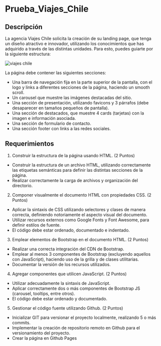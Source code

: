 # Prueba_Viajes_Chile

## Descripción
La agencia Viajes Chile solicita la creación de su landing page, que tenga un diseño atractivo
e innovador, utilizando los conocimientos que has adquirido a través de las distintas
unidades. Para esto, puedes guiarte por la siguiente estructura:


![viajes chile](https://user-images.githubusercontent.com/36016296/162639684-b0348e9d-4feb-438a-9e24-6bb7913b2de0.png)



La página debe contener las siguientes secciones:
- Una barra de navegación fija en la parte superior de la pantalla, con el logo y links a
diferentes secciones de la página, haciendo un smooth scroll.
- Un carousel que muestre las imágenes destacadas del sitio.
- Una sección de presentación, utilizando favicons y 3 párrafos (debe desaparecer en
tamaños pequeños de pantalla).
- Una sección de destacados, que muestre 4 cards (tarjetas) con la imagen e
información asociada.
- Una sección de formulario de contacto.
- Una sección footer con links a las redes sociales.



## Requerimientos
1. Construir la estructura de la página usando HTML.
(2 Puntos)
- Construir la estructura de un archivo HTML, utilizando correctamente las
etiquetas semánticas para definir las distintas secciones de la página.
- Realizar correctamente la carga de archivos y organización del directorio.
2. Componer visualmente el documento HTML con propiedades CSS.
(2 Puntos)
- Aplicar la sintaxis de CSS utilizando selectores y clases de manera correcta,
definiendo notoriamente el aspecto visual del documento.
- Utilizar recursos externos como Google Fonts y Font Awesome, para definir
estilos de fuente.
- El código debe estar ordenado, documentado e indentado.
3. Emplear elementos de Bootstrap en el documento HTML.
(2 Puntos)
- Realizar una correcta integración del CDN de Bootstrap.
- Emplear al menos 3 componentes de Bootstrap (excluyendo aquellos con
JavaScript), haciendo uso de la grilla y de clases utilitarias.
- Documentar la versión de los recursos utilizados.
4. Agregar componentes que utilicen JavaScript.
(2 Puntos)
- Utilizar adecuadamente la sintaxis de JavaScript.
- Aplicar correctamente dos o más componentes de Bootstrap JS (carousel,
tooltips, entre otros).
- El código debe estar ordenado y documentado.

5. Gestionar el código fuente utilizando Github.
(2 Puntos)
- Inicializar GIT para versionar el proyecto localmente, realizando 5 o más
commits.
- Implementar la creación de repositorio remoto en Github para el
versionamiento del proyecto.
- Crear la página en Github Pages
